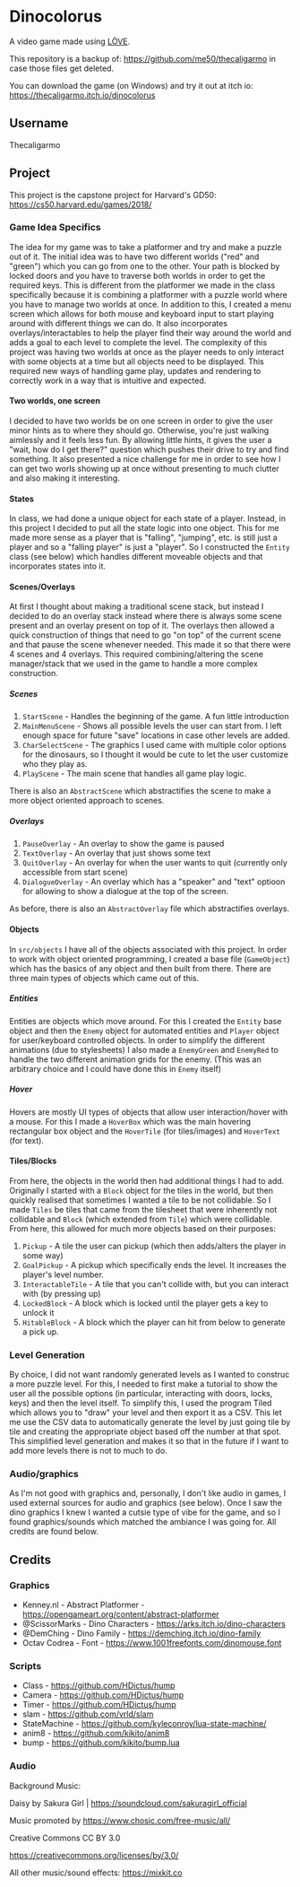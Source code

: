 # Dinocolorus

A video game made using [LÖVE](https://www.love2d.org/).

This repository is a backup of: <https://github.com/me50/thecaligarmo> in case those files get deleted.

You can download the game (on Windows) and try it out at itch io: <https://thecaligarmo.itch.io/dinocolorus>

## Username

Thecaligarmo

## Project

This project is the capstone project for Harvard's GD50: <https://cs50.harvard.edu/games/2018/>

### Game Idea Specifics

The idea for my game was to take a platformer and try and make a puzzle out of it. The initial idea was to have two different worlds ("red" and "green") which you can go from one to the other. Your path is blocked by locked doors and you have to traverse both worlds in order to get the required keys. This is different from the platformer we made in the class specifically because it is combining a platformer with a puzzle world where you have to manage two worlds at once. In addition to this, I created a menu screen which allows for both mouse and keyboard input to start playing around with different things we can do. It also incorporates overlays/interactables to help the player find their way around the world and adds a goal to each level to complete the level. The complexity of this project was having two worlds at once as the player needs to only interact with some objects at a time but all objects need to be displayed. This required new ways of handling game play, updates and rendering to correctly work in a way that is intuitive and expected.

#### Two worlds, one screen

I decided to have two worlds be on one screen in order to give the user minor hints as to where they should go. Otherwise, you're just walking aimlessly and it feels less fun. By allowing little hints, it gives the user a "wait, how do I get there?" question which pushes their drive to try and find something. It also presented a nice challenge for me in order to see how I can get two worls showing up at once without presenting to much clutter and also making it interesting.

#### States

In class, we had done a unique object for each state of a player. Instead, in this project I decided to put all the state logic into one object. This for me made more sense as a player that is "falling", "jumping", etc. is still just a player and so a "falling player" is just a "player". So I constructed the `Entity` class (see below) which handles different moveable objects and that incorporates states into it.

#### Scenes/Overlays

At first I thought about making a traditional scene stack, but instead I decided to do an overlay stack instead where there is always some scene present and an overlay present on top of it. The overlays then allowed a quick construction of things that need to go "on top" of the current scene and that pause the scene whenever needed. This made it so that there were 4 scenes and 4 overlays. This required combining/altering the scene manager/stack that we used in the game to handle a more complex construction.

##### Scenes

1. `StartScene` - Handles the beginning of the game. A fun little introduction
2. `MainMenuScene` - Shows all possible levels the user can start from. I left enough space for future "save" locations in case other levels are added.
3. `CharSelectScene` - The graphics I used came with multiple color options for the dinosaurs, so I thought it would be cute to let the user customize who they play as.
4. `PlayScene` - The main scene that handles all game play logic.

There is also an `AbstractScene` which abstractifies the scene to make a more object oriented approach to scenes.

##### Overlays

1. `PauseOverlay` - An overlay to show the game is paused
2. `TextOverlay` - An overlay that just shows some text
3. `QuitOverlay` - An overlay for when the user wants to quit (currently only accessible from start scene)
4. `DialogueOverlay` - An overlay which has a "speaker" and "text" optioon for allowing to show a dialogue at the top of the screen.

As before, there is also an `AbstractOverlay` file which abstractifies overlays.

#### Objects

In `src/objects` I have all of the objects associated with this project. In order to work with object oriented programming, I created a base file (`GameObject`) which has the basics of any object and then built from there. There are three main types of objects which came out of this.

##### Entities

Entities are objects which move around. For this I created the `Entity` base object and then the `Enemy` object for automated entities and `Player` object for user/keyboard controlled objects. In order to simplify the different animations (due to stylesheets) I also made a `EnemyGreen` and `EnemyRed` to handle the two different animation grids for the enemy. (This was an arbitrary choice and I could have done this in `Enemy` itself)

##### Hover

Hovers are mostly UI types of objects that allow user interaction/hover with a mouse. For this I made a `HoverBox` which was the main hovering rectangular box object and the `HoverTile` (for tiles/images) and `HoverText` (for text).

#### Tiles/Blocks

From here, the objects in the world then had additional things I had to add. Originally I started with a `Block` object for the tiles in the world, but then quickly realised that sometimes I wanted a tile to be not collidable. So I made `Tiles` be tiles that came from the tilesheet that were inherently not collidable and `Block` (which extended from `Tile`) which were collidable. From here, this allowed for much more objects based on their purposes:

1. `Pickup` - A tile the user can pickup (which then adds/alters the player in some way)
2. `GoalPickup` - A pickup which specifically ends the level. It increases the player's level number.
3. `InteractableTile` - A tile that you can't collide with, but you can interact with (by pressing up)
4. `LockedBlock` - A block which is locked until the player gets a key to unlock it
5. `HitableBlock` - A block which the player can hit from below to generate a pick up.

### Level Generation

By choice, I did not want randomly generated levels as I wanted to construc a more puzzle level. For this, I needed to first make a tutorial to show the user all the possible options (in particular, interacting with doors, locks, keys) and then the level itself. To simplify this, I used the program Tiled which allows you to "draw" your level and then export it as a CSV. This let me use the CSV data to automatically generate the level by just going tile by tile and creating the appropriate object based off the number at that spot. This simplified level generation and makes it so that in the future if I want to add more levels there is not to much to do.

### Audio/graphics

As I'm not good with graphics and, personally, I don't like audio in games, I used external sources for audio and graphics (see below). Once I saw the dino graphics I knew I wanted a cutsie type of vibe for the game, and so I found graphics/sounds which matched the ambiance I was going for. All credits are found below.

## Credits

### Graphics

+ Kenney.nl - Abstract Platformer - <https://opengameart.org/content/abstract-platformer>
+ @ScissorMarks - Dino Characters - <https://arks.itch.io/dino-characters>
+ @DemChing - Dino Family - <https://demching.itch.io/dino-family>
+ Octav Codrea - Font - <https://www.1001freefonts.com/dinomouse.font>

### Scripts

+ Class - <https://github.com/HDictus/hump>
+ Camera - <https://github.com/HDictus/hump>
+ Timer - <https://github.com/HDictus/hump>
+ slam - <https://github.com/vrld/slam>
+ StateMachine - <https://github.com/kyleconroy/lua-state-machine/>
+ anim8 - <https://github.com/kikito/anim8>
+ bump - <https://github.com/kikito/bump.lua>

### Audio

Background Music:

Daisy by Sakura Girl | <https://soundcloud.com/sakuragirl_official>

Music promoted by <https://www.chosic.com/free-music/all/>

Creative Commons CC BY 3.0

<https://creativecommons.org/licenses/by/3.0/>

All other music/sound effects:
<https://mixkit.co>
